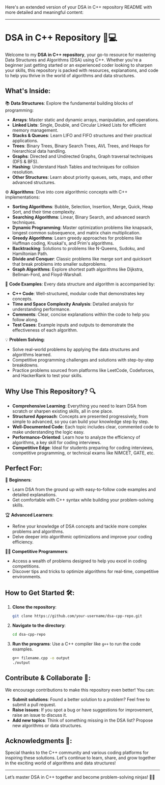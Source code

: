 Here's an extended version of your DSA in C++ repository README with more detailed and meaningful content:

---

# DSA in C++ Repository 🚀💻

Welcome to my **DSA in C++ repository**, your go-to resource for mastering Data Structures and Algorithms (DSA) using C++. Whether you're a beginner just getting started or an experienced coder looking to sharpen your skills, this repository is packed with resources, explanations, and code to help you thrive in the world of algorithms and data structures.

## What's Inside:

📚 **Data Structures**: Explore the fundamental building blocks of programming:
  - **Arrays**: Master static and dynamic arrays, manipulation, and operations.
  - **Linked Lists**: Single, Double, and Circular Linked Lists for efficient memory management.
  - **Stacks & Queues**: Learn LIFO and FIFO structures and their practical applications.
  - **Trees**: Binary Trees, Binary Search Trees, AVL Trees, and Heaps for hierarchical data handling.
  - **Graphs**: Directed and Undirected Graphs, Graph traversal techniques (DFS & BFS).
  - **Hashing**: Understand Hash Tables and techniques for collision resolution.
  - **Other Structures**: Learn about priority queues, sets, maps, and other advanced structures.

⚙️ **Algorithms**: Dive into core algorithmic concepts with C++ implementations:
  - **Sorting Algorithms**: Bubble, Selection, Insertion, Merge, Quick, Heap Sort, and their time complexity.
  - **Searching Algorithms**: Linear, Binary Search, and advanced search techniques.
  - **Dynamic Programming**: Master optimization problems like knapsack, longest common subsequence, and matrix chain multiplication.
  - **Greedy Algorithms**: Learn greedy approaches for problems like Huffman coding, Kruskal's, and Prim's algorithms.
  - **Backtracking**: Solutions to problems like N-Queens, Sudoku, and Hamiltonian Path.
  - **Divide and Conquer**: Classic problems like merge sort and quicksort that break problems into smaller subproblems.
  - **Graph Algorithms**: Explore shortest path algorithms like Dijkstra, Bellman-Ford, and Floyd-Warshall.

📝 **Code Examples**: Every data structure and algorithm is accompanied by:
  - **C++ Code**: Well-structured, modular code that demonstrates key concepts.
  - **Time and Space Complexity Analysis**: Detailed analysis for understanding performance.
  - **Comments**: Clear, concise explanations within the code to help you follow along.
  - **Test Cases**: Example inputs and outputs to demonstrate the effectiveness of each algorithm.

💡 **Problem Solving**:
  - Solve real-world problems by applying the data structures and algorithms learned.
  - Competitive programming challenges and solutions with step-by-step breakdowns.
  - Practice problems sourced from platforms like LeetCode, Codeforces, and HackerRank to test your skills.

## Why Use This Repository? 🔍
- **Comprehensive Learning**: Everything you need to learn DSA from scratch or sharpen existing skills, all in one place.
- **Structured Approach**: Concepts are presented progressively, from simple to advanced, so you can build your knowledge step by step.
- **Well-Documented Code**: Each topic includes clear, commented code to make understanding the logic easy.
- **Performance-Oriented**: Learn how to analyze the efficiency of algorithms, a key skill for coding interviews.
- **Competitive Edge**: Ideal for students preparing for coding interviews, competitive programming, or technical exams like NIMCET, GATE, etc.

## Perfect For:

👶 **Beginners**: 
- Learn DSA from the ground up with easy-to-follow code examples and detailed explanations.
- Get comfortable with C++ syntax while building your problem-solving skills.

🏆 **Advanced Learners**:
- Refine your knowledge of DSA concepts and tackle more complex problems and algorithms.
- Delve deeper into algorithmic optimizations and improve your coding efficiency.

🧑‍💻 **Competitive Programmers**:
- Access a wealth of problems designed to help you excel in coding competitions.
- Discover tips and tricks to optimize algorithms for real-time, competitive environments.

## How to Get Started 🛠:
1. **Clone the repository**:  
   ```bash
   git clone https://github.com/your-username/dsa-cpp-repo.git
   ```
2. **Navigate to the directory**:
   ```bash
   cd dsa-cpp-repo
   ```
3. **Run the programs**:
   Use a C++ compiler like `g++` to run the code examples.
   ```bash
   g++ filename.cpp -o output
   ./output
   ```

## Contribute & Collaborate 🤝:

We encourage contributions to make this repository even better! You can:
- **Submit solutions**: Found a better solution to a problem? Feel free to submit a pull request.
- **Raise issues**: If you spot a bug or have suggestions for improvement, raise an issue to discuss it.
- **Add new topics**: Think of something missing in the DSA list? Propose new algorithms or data structures.

## Acknowledgments 🙏:
Special thanks to the C++ community and various coding platforms for inspiring these solutions. Let's continue to learn, share, and grow together in the exciting world of algorithms and data structures!

---

Let’s master DSA in C++ together and become problem-solving ninjas! 💪🔢
